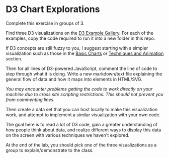 # D3 Chart Explorations

Complete this exercise in groups of 3.

Find three D3 visualizations on the [D3 Example Gallery](https://github.com/mbostock/d3/wiki/Gallery). For each of the examples, copy the code required to run it into a new folder in this repo.

If D3 concepts are still fuzzy to you, I suggest starting with a simpler visualization such as those in the [Basic Charts](https://github.com/mbostock/d3/wiki/Gallery#wiki-basic-charts) or [Techniques and Animation](https://github.com/mbostock/d3/wiki/Gallery#wiki-techniques-interaction--animation) section.

Then for all lines of D3-powered JavaScript, comment the line of code to step through what it is doing. Write a new markdown/text file explaining the general flow of data and how it maps into elements in HTML/SVG.

*You may encounter problems getting the code to work directly on your machine due to cross site scripting restrictions. This should not prevent you from commenting lines.*

Then create a data set that you can host locally to make this visualization work, and attempt to implement a similar visualization with your own code.

The goal here is to read a lot of D3 code, gain a greater understanding of how people think about data, and realize different ways to display this data on the screen with various techniques we haven't explored.

At the end of the lab, you should pick one of the three visualizations as a group to explain/demonstrate to the class.

